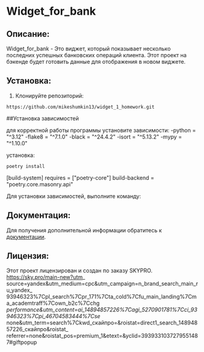 # Widget_for_bank

## Описание:

Widget_for_bank - Это виджет, который показывает несколько последних
успешных банковских операций клиента.  Этот проект на бэкенде будет 
готовить данные для отображения в новом виджете.

## Установка:

1. Клонируйте репозиторий:
```
https://github.com/mikeshumkin13/widget_1_homework.git
```
##Установка зависимостей

для корректной работы программы установите зависимости:
-python = "^3.12"
-flake8 = "^7.1.0"
-black = "^24.4.2"
-isort = "^5.13.2"
-mypy = "^1.10.0"

установка:
```
poetry install
```

[build-system]
requires = ["poetry-core"]
build-backend = "poetry.core.masonry.api"

Для установки зависимостей, выполните команду:


## Документация:

Для получения дополнительной информации обратитесь к [документации](docs/README.md).

## Лицензия:

Этот проект лицензирован и создан по заказу SKYPRO. 
https://sky.pro/main-new?utm_
source=yandex&utm_medium=cpc&utm_campaign=n_brand_search_main_ru_yandex_
93946323%7Cpl_search%7Cpr_171%7Cta_cold%7Cfu_main_landing%7Cma_academtraff%7Cown_b2c%7Cchg
_performance&utm_content=ai_14894857226%7Cagi_5270901781%7Cci_93946323%7Cpi_46704583444%7Cse_
none&utm_term=search%7Ckwd_скайпро=&roistat=direct1_search_14894857226_скайпро&roistat_
referrer=none&roistat_pos=premium_1&etext=&yclid=3939331037279551487#giftpopup
